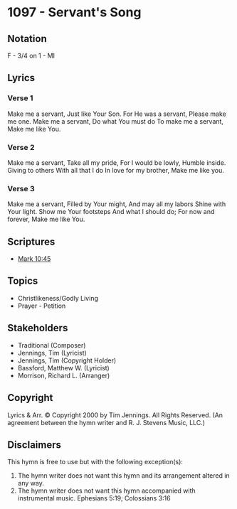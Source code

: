 # 1097 - Servant's Song

## Notation

F - 3/4 on 1 - MI

## Lyrics

### Verse 1

Make me a servant, Just like Your Son. For He was a servant, Please  make me one. Make me a servant, Do what You must do To make me a servant, Make me like You.

### Verse 2

Make me a servant, Take all my pride, For I would be lowly, Humble inside. Giving to others With all that I do In love for my brother, Make me like you.

### Verse 3

Make me a servant, Filled by Your might, And may all my labors Shine with Your light. Show me Your footsteps And what I should do; For now and forever, Make me like You.


## Scriptures

- [Mark 10:45](https://www.biblegateway.com/passage/?search=Mark%2010%3A45)

## Topics

- Christlikeness/Godly Living
- Prayer - Petition

## Stakeholders

- Traditional (Composer)
- Jennings, Tim (Lyricist)
- Jennings, Tim (Copyright Holder)
- Bassford, Matthew W. (Lyricist)
- Morrison, Richard L. (Arranger)

## Copyright

Lyrics & Arr. © Copyright 2000 by Tim Jennings. All Rights Reserved.
(An agreement between the hymn writer and R. J. Stevens Music, LLC.)

## Disclaimers

This hymn is free to use but with the following exception(s):
1. The hymn writer does not want this hymn and its arrangement altered in any way.
2. The hymn writer does not want this hymn accompanied with instrumental music.
Ephesians 5:19; Colossians 3:16

